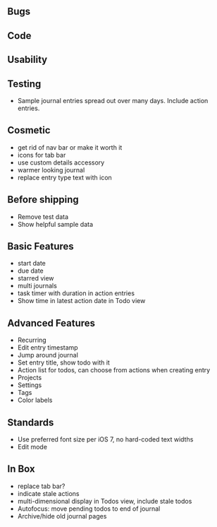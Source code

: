 Bugs
----


Code
----

Usability
---------

Testing
-------
* Sample journal entries spread out over many days. Include action entries.

Cosmetic
--------
* get rid of nav bar or make it worth it
* icons for tab bar
* use custom details accessory
* warmer looking journal
* replace entry type text with icon

Before shipping
---------------
* Remove test data
* Show helpful sample data

Basic Features
--------------
* start date
* due date
* starred view
* multi journals
* task timer with duration in action entries
* Show time in latest action date in Todo view

Advanced Features
-----------------
* Recurring
* Edit entry timestamp
* Jump around journal
* Set entry title, show todo with it
* Action list for todos, can choose from actions when creating entry
* Projects
* Settings
* Tags
* Color labels

Standards
---------
* Use preferred font size per iOS 7, no hard-coded text widths
* Edit mode

In Box
------
* replace tab bar?
* indicate stale actions
* multi-dimensional display in Todos view, include stale todos
* Autofocus: move pending todos to end of journal
* Archive/hide old journal pages
